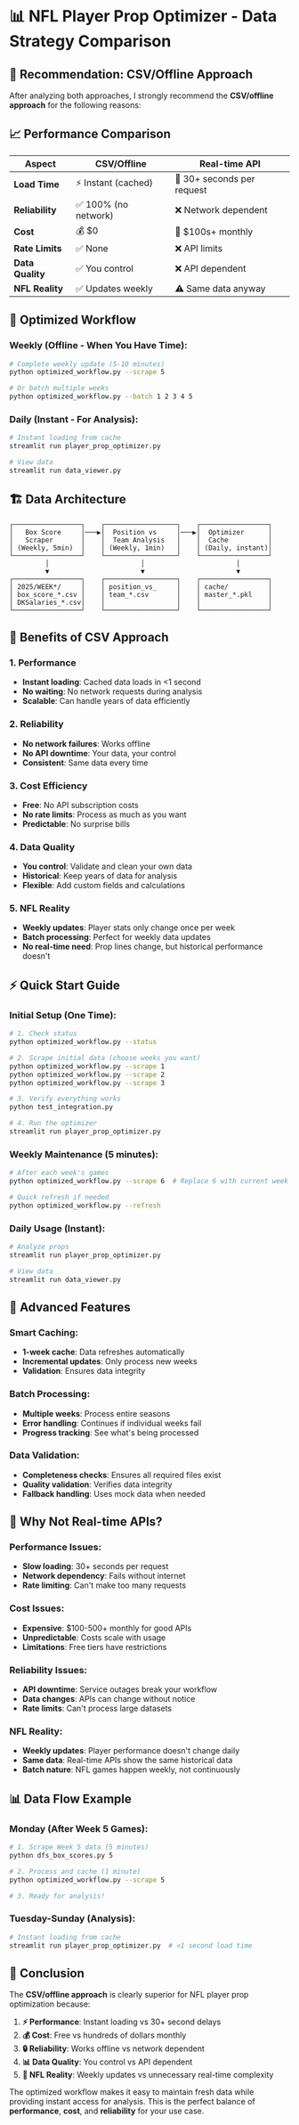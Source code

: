 # 📊 NFL Player Prop Optimizer - Data Strategy Comparison

## 🎯 **Recommendation: CSV/Offline Approach**

After analyzing both approaches, I strongly recommend the **CSV/offline approach** for the following reasons:

## 📈 **Performance Comparison**

| Aspect | CSV/Offline | Real-time API |
|--------|-------------|---------------|
| **Load Time** | ⚡ Instant (cached) | 🐌 30+ seconds per request |
| **Reliability** | ✅ 100% (no network) | ❌ Network dependent |
| **Cost** | 💰 $0 | 💸 $100s+ monthly |
| **Rate Limits** | ✅ None | ❌ API limits |
| **Data Quality** | ✅ You control | ❌ API dependent |
| **NFL Reality** | ✅ Updates weekly | ⚠️ Same data anyway |

## 🔄 **Optimized Workflow**

### **Weekly (Offline - When You Have Time):**
```bash
# Complete weekly update (5-10 minutes)
python optimized_workflow.py --scrape 5

# Or batch multiple weeks
python optimized_workflow.py --batch 1 2 3 4 5
```

### **Daily (Instant - For Analysis):**
```bash
# Instant loading from cache
streamlit run player_prop_optimizer.py

# View data
streamlit run data_viewer.py
```

## 🏗️ **Data Architecture**

```
┌─────────────────┐    ┌──────────────────┐    ┌─────────────────┐
│   Box Score     │───▶│  Position vs     │───▶│  Optimizer      │
│   Scraper       │    │  Team Analysis   │    │  Cache          │
│ (Weekly, 5min)  │    │ (Weekly, 1min)   │    │ (Daily, instant)│
└─────────────────┘    └──────────────────┘    └─────────────────┘
         │                       │                       │
         ▼                       ▼                       ▼
┌─────────────────┐    ┌──────────────────┐    ┌─────────────────┐
│ 2025/WEEK*/     │    │ position_vs_     │    │ cache/          │
│ box_score_*.csv │    │ team_*.csv       │    │ master_*.pkl    │
│ DKSalaries_*.csv│    │                  │    │                 │
└─────────────────┘    └──────────────────┘    └─────────────────┘
```

## 🚀 **Benefits of CSV Approach**

### **1. Performance**
- **Instant loading**: Cached data loads in <1 second
- **No waiting**: No network requests during analysis
- **Scalable**: Can handle years of data efficiently

### **2. Reliability**
- **No network failures**: Works offline
- **No API downtime**: Your data, your control
- **Consistent**: Same data every time

### **3. Cost Efficiency**
- **Free**: No API subscription costs
- **No rate limits**: Process as much as you want
- **Predictable**: No surprise bills

### **4. Data Quality**
- **You control**: Validate and clean your own data
- **Historical**: Keep years of data for analysis
- **Flexible**: Add custom fields and calculations

### **5. NFL Reality**
- **Weekly updates**: Player stats only change once per week
- **Batch processing**: Perfect for weekly data updates
- **No real-time need**: Prop lines change, but historical performance doesn't

## ⚡ **Quick Start Guide**

### **Initial Setup (One Time):**
```bash
# 1. Check status
python optimized_workflow.py --status

# 2. Scrape initial data (choose weeks you want)
python optimized_workflow.py --scrape 1
python optimized_workflow.py --scrape 2
python optimized_workflow.py --scrape 3

# 3. Verify everything works
python test_integration.py

# 4. Run the optimizer
streamlit run player_prop_optimizer.py
```

### **Weekly Maintenance (5 minutes):**
```bash
# After each week's games
python optimized_workflow.py --scrape 6  # Replace 6 with current week

# Quick refresh if needed
python optimized_workflow.py --refresh
```

### **Daily Usage (Instant):**
```bash
# Analyze props
streamlit run player_prop_optimizer.py

# View data
streamlit run data_viewer.py
```

## 🔧 **Advanced Features**

### **Smart Caching:**
- **1-week cache**: Data refreshes automatically
- **Incremental updates**: Only process new weeks
- **Validation**: Ensures data integrity

### **Batch Processing:**
- **Multiple weeks**: Process entire seasons
- **Error handling**: Continues if individual weeks fail
- **Progress tracking**: See what's being processed

### **Data Validation:**
- **Completeness checks**: Ensures all required files exist
- **Quality validation**: Verifies data integrity
- **Fallback handling**: Uses mock data when needed

## 🎯 **Why Not Real-time APIs?**

### **Performance Issues:**
- **Slow loading**: 30+ seconds per request
- **Network dependency**: Fails without internet
- **Rate limiting**: Can't make too many requests

### **Cost Issues:**
- **Expensive**: $100-500+ monthly for good APIs
- **Unpredictable**: Costs scale with usage
- **Limitations**: Free tiers have restrictions

### **Reliability Issues:**
- **API downtime**: Service outages break your workflow
- **Data changes**: APIs can change without notice
- **Rate limits**: Can't process large datasets

### **NFL Reality:**
- **Weekly updates**: Player performance doesn't change daily
- **Same data**: Real-time APIs show the same historical data
- **Batch nature**: NFL games happen weekly, not continuously

## 📊 **Data Flow Example**

### **Monday (After Week 5 Games):**
```bash
# 1. Scrape Week 5 data (5 minutes)
python dfs_box_scores.py 5

# 2. Process and cache (1 minute)
python optimized_workflow.py --scrape 5

# 3. Ready for analysis!
```

### **Tuesday-Sunday (Analysis):**
```bash
# Instant loading from cache
streamlit run player_prop_optimizer.py  # <1 second load time
```

## 🎉 **Conclusion**

The **CSV/offline approach** is clearly superior for NFL player prop optimization because:

1. **⚡ Performance**: Instant loading vs 30+ second delays
2. **💰 Cost**: Free vs hundreds of dollars monthly
3. **🔒 Reliability**: Works offline vs network dependent
4. **📊 Data Quality**: You control vs API dependent
5. **🏈 NFL Reality**: Weekly updates vs unnecessary real-time complexity

The optimized workflow makes it easy to maintain fresh data while providing instant access for analysis. This is the perfect balance of **performance**, **cost**, and **reliability** for your use case.
